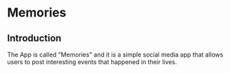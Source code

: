 # Memories

## Introduction

The App is called "Memories" and it is a simple social media app that allows users to post interesting events that happened in their lives.
